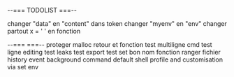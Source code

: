 --=== TODOLIST ===--

changer "data" en "content" dans token
changer "myenv" en "env"
changer partout x = ' ' en fonction 

--=== ===--
proteger malloc retour et fonction
test multiligne cmd
test ligne editing
test leaks
test export
test set
bon nom fonction
ranger fichier
history event
background command
default shell profile and customisation via set env

